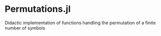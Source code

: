 # Permutations.jl
Didactic implementation of functions handling the permutation of a finite number of symbols
